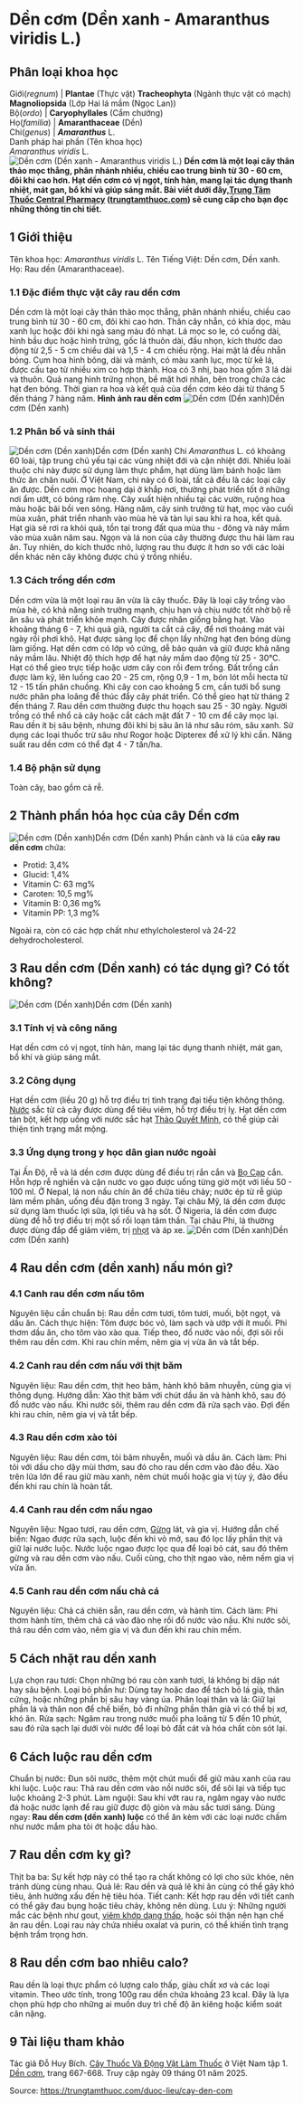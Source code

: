 # Dền cơm (Dền xanh - Amaranthus viridis L.)

Phân loại khoa học  
---  
Giới(_regnum_) |  **Plantae** (Thực vật) **Tracheophyta** (Ngành thực vật có mạch) **Magnoliopsida** (Lớp Hai lá mầm (Ngọc Lan))  
Bộ(_ordo_) | **Caryophyllales** (Cẩm chướng)  
Họ(_familia_) | **Amaranthaceae** (Dền)  
Chi(_genus_) | _**Amaranthus**_ L.  
Danh pháp hai phần (Tên khoa học)  
_Amaranthus viridis_ L.  
![Dền cơm \(Dền xanh - Amaranthus viridis L.\)](https://trungtamthuoc.com/images/others/den-com-1-7616.jpg)
**Dền cơm là một loại cây thân thảo mọc thẳng, phân nhánh nhiều, chiều cao trung bình từ 30 - 60 cm, đôi khi cao hơn. Hạt dền cơm có vị ngọt, tính hàn, mang lại tác dụng thanh nhiệt, mát gan, bổ khí và giúp sáng mắt. Bài viết dưới đây,[Trung Tâm Thuốc Central Pharmacy](https://trungtamthuoc.com/ "Trung Tâm Thuốc Central Pharmacy") ([trungtamthuoc.com](https://trungtamthuoc.com/ "trungtamthuoc.com")) sẽ cung cấp cho bạn đọc những thông tin chi tiết.**
##  1 Giới thiệu
Tên khoa học: _Amaranthus viridis_ L.
Tên Tiếng Việt: Dền cơm, Dền xanh.
Họ: Rau dền (Amaranthaceae).
### 1.1 Đặc điểm thực vật cây rau dền cơm
Dền cơm là một loại cây thân thảo mọc thẳng, phân nhánh nhiều, chiều cao trung bình từ 30 - 60 cm, đôi khi cao hơn. Thân cây nhẵn, có khía dọc, màu xanh lục hoặc đôi khi ngả sang màu đỏ nhạt. Lá mọc so le, có cuống dài, hình bầu dục hoặc hình trứng, gốc lá thuôn dài, đầu nhọn, kích thước dao động từ 2,5 - 5 cm chiều dài và 1,5 - 4 cm chiều rộng. Hai mặt lá đều nhẵn bóng.
Cụm hoa hình bông, dài và mảnh, có màu xanh lục, mọc từ kẽ lá, được cấu tạo từ nhiều xim co hợp thành. Hoa có 3 nhị, bao hoa gồm 3 lá dài và thuôn. Quả nang hình trứng nhọn, bề mặt hơi nhăn, bên trong chứa các hạt đen bóng.
Thời gian ra hoa và kết quả của dền cơm kéo dài từ tháng 5 đến tháng 7 hàng năm.
**Hình ảnh rau dền cơm**
![Dền cơm \(Dền xanh\)](https://trungtamthuoc.com/images/item/den-com-2.jpg)Dền cơm (Dền xanh)
### 1.2 Phân bố và sinh thái
![Dền cơm \(Dền xanh\)](https://trungtamthuoc.com/images/item/den-com-3.jpg)Dền cơm (Dền xanh)
Chi _Amaranthus_ L. có khoảng 60 loài, tập trung chủ yếu tại các vùng nhiệt đới và cận nhiệt đới. Nhiều loài thuộc chi này được sử dụng làm thực phẩm, hạt dùng làm bánh hoặc làm thức ăn chăn nuôi. Ở Việt Nam, chi này có 6 loài, tất cả đều là các loại cây ăn được.
Dền cơm mọc hoang dại ở khắp nơi, thường phát triển tốt ở những nơi ẩm ướt, có bóng râm nhẹ. Cây xuất hiện nhiều tại các vườn, ruộng hoa màu hoặc bãi bồi ven sông. Hàng năm, cây sinh trưởng từ hạt, mọc vào cuối mùa xuân, phát triển nhanh vào mùa hè và tàn lụi sau khi ra hoa, kết quả. Hạt già sẽ rơi ra khỏi quả, tồn tại trong đất qua mùa thu - đông và nảy mầm vào mùa xuân năm sau.
Ngọn và lá non của cây thường được thu hái làm rau ăn. Tuy nhiên, do kích thước nhỏ, lượng rau thu được ít hơn so với các loài dền khác nên cây không được chú ý trồng nhiều.
### 1.3 Cách trồng dền cơm
Dền cơm vừa là một loại rau ăn vừa là cây thuốc. Đây là loại cây trồng vào mùa hè, có khả năng sinh trưởng mạnh, chịu hạn và chịu nước tốt nhờ bộ rễ ăn sâu và phát triển khỏe mạnh.
Cây được nhân giống bằng hạt. Vào khoảng tháng 6 - 7, khi quả già, người ta cắt cả cây, để nơi thoáng mát vài ngày rồi phơi khô. Hạt được sàng lọc để chọn lấy những hạt đen bóng dùng làm giống. Hạt dền cơm có lớp vỏ cứng, dễ bảo quản và giữ được khả năng nảy mầm lâu. Nhiệt độ thích hợp để hạt nảy mầm dao động từ 25 - 30°C.
Hạt có thể gieo trực tiếp hoặc ươm cây con rồi đem trồng. Đất trồng cần được làm kỹ, lên luống cao 20 - 25 cm, rộng 0,9 - 1 m, bón lót mỗi hecta từ 12 - 15 tấn phân chuồng. Khi cây con cao khoảng 5 cm, cần tưới bổ sung nước phân pha loãng để thúc đẩy cây phát triển.
Có thể gieo hạt từ tháng 2 đến tháng 7. Rau dền cơm thường được thu hoạch sau 25 - 30 ngày. Người trồng có thể nhổ cả cây hoặc cắt cách mặt đất 7 - 10 cm để cây mọc lại. Rau dền ít bị sâu bệnh, nhưng đôi khi bị sâu ăn lá như sâu róm, sâu xanh. Sử dụng các loại thuốc trừ sâu như Rogor hoặc Dipterex để xử lý khi cần. Năng suất rau dền cơm có thể đạt 4 - 7 tấn/ha.
### 1.4 Bộ phận sử dụng
Toàn cây, bao gồm cả rễ.
##  2 Thành phần hóa học của cây Dền cơm
![Dền cơm \(Dền xanh\)](https://trungtamthuoc.com/images/item/den-com-4.jpg)Dền cơm (Dền xanh)
Phần cành và lá của **cây rau dền cơm** chứa:
  * Protid: 3,4%
  * Glucid: 1,4%
  * Vitamin C: 63 mg%
  * Caroten: 10,5 mg%
  * Vitamin B: 0,36 mg%
  * Vitamin PP: 1,3 mg%


Ngoài ra, còn có các hợp chất như ethylcholesterol và 24-22 dehydrocholesterol.
##  3 Rau dền cơm (Dền xanh) có tác dụng gì? Có tốt không?
![Dền cơm \(Dền xanh\)](https://trungtamthuoc.com/images/item/den-com-5.jpg)Dền cơm (Dền xanh)
### 3.1 Tính vị và công năng
Hạt dền cơm có vị ngọt, tính hàn, mang lại tác dụng thanh nhiệt, mát gan, bổ khí và giúp sáng mắt.
### 3.2 Công dụng
Hạt dền cơm (liều 20 g) hỗ trợ điều trị tình trạng đại tiểu tiện không thông.
[Nước](https://trungtamthuoc.com/hoat-chat/nuoc "Nước") sắc từ cả cây được dùng để tiêu viêm, hỗ trợ điều trị lỵ.
Hạt dền cơm tán bột, kết hợp uống với nước sắc hạt [Thảo Quyết Minh](https://trungtamthuoc.com/duoc-lieu/thao-quyet-minh "Thảo Quyết Minh"), có thể giúp cải thiện tình trạng mắt mộng.
### 3.3 Ứng dụng trong y học dân gian nước ngoài
Tại Ấn Độ, rễ và lá dền cơm được dùng để điều trị rắn cắn và [Bọ Cạp](https://trungtamthuoc.com/duoc-lieu/bo-cap "Bọ Cạp") cắn. Hỗn hợp rễ nghiền và cặn nước vo gạo được uống từng giờ một với liều 50 - 100 ml.
Ở Nepal, lá non nấu chín ăn để chữa tiêu chảy; nước ép từ rễ giúp làm mềm phân, uống đều đặn trong 3 ngày.
Tại châu Mỹ, lá dền cơm được sử dụng làm thuốc lợi sữa, lợi tiểu và hạ sốt.
Ở Nigeria, lá dền cơm được dùng để hỗ trợ điều trị một số rối loạn tâm thần.
Tại châu Phi, lá thường được dùng đắp để giảm viêm, trị [nhọt](https://trungtamthuoc.com/bai-viet/nhot "nhọt") và áp xe.
![Dền cơm \(Dền xanh\)](https://trungtamthuoc.com/images/item/den-com-6.jpg)Dền cơm (Dền xanh)
##  4 Rau dền cơm (dền xanh) nấu món gì?
### 4.1 Canh rau dền cơm nấu tôm
Nguyên liệu cần chuẩn bị: Rau dền cơm tươi, tôm tươi, muối, bột ngọt, và dầu ăn.
Cách thực hiện: Tôm được bóc vỏ, làm sạch và ướp với ít muối. Phi thơm dầu ăn, cho tôm vào xào qua. Tiếp theo, đổ nước vào nồi, đợi sôi rồi thêm rau dền cơm. Khi rau chín mềm, nêm gia vị vừa ăn và tắt bếp.
### 4.2 Canh rau dền cơm nấu với thịt băm
Nguyên liệu: Rau dền cơm, thịt heo băm, hành khô băm nhuyễn, cùng gia vị thông dụng.
Hướng dẫn: Xào thịt băm với chút dầu ăn và hành khô, sau đó đổ nước vào nấu. Khi nước sôi, thêm rau dền cơm đã rửa sạch vào. Đợi đến khi rau chín, nêm gia vị và tắt bếp.
### 4.3 Rau dền cơm xào tỏi
Nguyên liệu: Rau dền cơm, tỏi băm nhuyễn, muối và dầu ăn.
Cách làm: Phi tỏi với dầu cho dậy mùi thơm, sau đó cho rau dền cơm vào đảo đều. Xào trên lửa lớn để rau giữ màu xanh, nêm chút muối hoặc gia vị tùy ý, đảo đều đến khi rau chín là hoàn tất.
### 4.4 Canh rau dền cơm nấu ngao
Nguyên liệu: Ngao tươi, rau dền cơm, [Gừng](https://trungtamthuoc.com/duoc-lieu/gung-14 "Gừng") lát, và gia vị.
Hướng dẫn chế biến: Ngao được rửa sạch, luộc đến khi vỏ mở, sau đó lọc lấy phần thịt và giữ lại nước luộc. Nước luộc ngao được lọc qua để loại bỏ cát, sau đó thêm gừng và rau dền cơm vào nấu. Cuối cùng, cho thịt ngao vào, nêm nếm gia vị vừa ăn.
### 4.5 Canh rau dền cơm nấu chả cá
Nguyên liệu: Chả cá chiên sẵn, rau dền cơm, và hành tím.
Cách làm: Phi thơm hành tím, thêm chả cá vào đảo nhẹ rồi đổ nước vào nấu. Khi nước sôi, thả rau dền cơm vào, nêm gia vị và đun đến khi rau chín mềm.
##  5 Cách nhặt rau dền xanh
Lựa chọn rau tươi: Chọn những bó rau còn xanh tươi, lá không bị dập nát hay sâu bệnh.
Loại bỏ phần hư: Dùng tay hoặc dao để tách bỏ lá già, thân cứng, hoặc những phần bị sâu hay vàng úa.
Phân loại thân và lá: Giữ lại phần lá và thân non để chế biến, bỏ đi những phần thân già vì có thể bị xơ, khó ăn.
Rửa sạch: Ngâm rau trong nước muối pha loãng từ 5 đến 10 phút, sau đó rửa sạch lại dưới vòi nước để loại bỏ đất cát và hóa chất còn sót lại.
##  6 Cách luộc rau dền cơm
Chuẩn bị nước: Đun sôi nước, thêm một chút muối để giữ màu xanh của rau khi luộc.
Luộc rau: Thả rau dền cơm vào nồi nước sôi, để sôi lại và tiếp tục luộc khoảng 2-3 phút.
Làm nguội: Sau khi vớt rau ra, ngâm ngay vào nước đá hoặc nước lạnh để rau giữ được độ giòn và màu sắc tươi sáng.
Dùng ngay: **Rau dền cơm (dền xanh) luộc** có thể ăn kèm với các loại nước chấm như nước mắm pha tỏi ớt hoặc dầu hào.
##  7 Rau dền cơm kỵ gì?
Thịt ba ba: Sự kết hợp này có thể tạo ra chất không có lợi cho sức khỏe, nên tránh dùng cùng nhau.
Quả lê: Rau dền và quả lê khi ăn cùng có thể gây khó tiêu, ảnh hưởng xấu đến hệ tiêu hóa.
Tiết canh: Kết hợp rau dền với tiết canh có thể gây đau bụng hoặc tiêu chảy, không nên dùng.
Lưu ý: Những người mắc các bệnh như gout, [viêm khớp dạng thấp](https://trungtamthuoc.com/bai-viet/viem-khop-dang-thap "viêm khớp dạng thấp"), hoặc sỏi thận nên hạn chế ăn rau dền. Loại rau này chứa nhiều oxalat và purin, có thể khiến tình trạng bệnh trầm trọng hơn.
##  8 Rau dền cơm bao nhiêu calo?
Rau dền là loại thực phẩm có lượng calo thấp, giàu chất xơ và các loại vitamin. Theo ước tính, trong 100g rau dền chứa khoảng 23 kcal. Đây là lựa chọn phù hợp cho những ai muốn duy trì chế độ ăn kiêng hoặc kiểm soát cân nặng.
##  9 Tài liệu tham khảo
Tác giả Đỗ Huy Bích. [Cây Thuốc Và Động Vật Làm Thuốc](https://trungtamthuoc.com/bai-viet/doc-online-va-tai-mien-phi-pdf-sach-cay-thuoc-va-dong-vat-lam-thuoc-o-viet-nam "Cây Thuốc Và Động Vật Làm Thuốc") ở Việt Nam tập 1. [Dền cơm](https://trungtamthuoc.com/upload/pdf/cay-thuoc-va-dong-vat-lam-thuoc-tap-1-trungtamthuoc.com.pdf), trang 667-668. Truy cập ngày 09 tháng 01 năm 2025.


Source: https://trungtamthuoc.com/duoc-lieu/cay-den-com